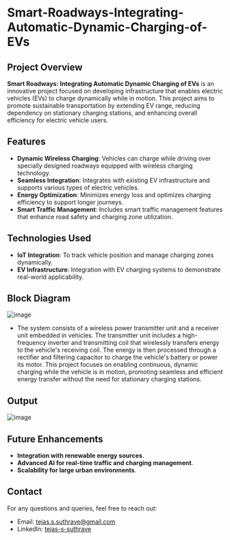# Smart-Roadways-Integrating-Automatic-Dynamic-Charging-of-EVs
## Project Overview

**Smart Roadways: Integrating Automatic Dynamic Charging of EVs** is an innovative project focused on developing infrastructure that enables electric vehicles (EVs) to charge dynamically while in motion. This project aims to promote sustainable transportation by extending EV range, reducing dependency on stationary charging stations, and enhancing overall efficiency for electric vehicle users.

## Features

- **Dynamic Wireless Charging**: Vehicles can charge while driving over specially designed roadways equipped with wireless charging technology.
- **Seamless Integration**: Integrates with existing EV infrastructure and supports various types of electric vehicles.
- **Energy Optimization**: Minimizes energy loss and optimizes charging efficiency to support longer journeys.
- **Smart Traffic Management**: Includes smart traffic management features that enhance road safety and charging zone utilization.

## Technologies Used

- **IoT Integration**: To track vehicle position and manage charging zones dynamically.
- **EV Infrastructure**: Integration with EV charging systems to demonstrate real-world applicability.

## Block Diagram

![image](https://github.com/user-attachments/assets/6d04782f-404e-457e-9fe9-e2a14b08b674)
- The system consists of a wireless power transmitter unit and a receiver unit embedded in vehicles. The transmitter unit includes a high-frequency inverter and transmitting coil that wirelessly transfers energy to the vehicle's receiving coil. The energy is then processed through a rectifier and filtering capacitor to charge the vehicle's battery or power its motor. This project focuses on enabling continuous, dynamic charging while the vehicle is in motion, promoting seamless and efficient energy transfer without the need for stationary charging stations.


## Output

![image](https://github.com/user-attachments/assets/6b062497-ff0b-426c-9f56-9b64ebae1598)


## Future Enhancements

- **Integration with renewable energy sources**.
- **Advanced AI for real-time traffic and charging management**.
- **Scalability for large urban environments**.

## Contact

For any questions and queries, feel free to reach out:

- Email: [tejas.s.suthrave@gmail.com](mailto:tejas.s.suthrave@gmail.com)
- LinkedIn: [tejas-s-suthrave](https://www.linkedin.com/in/tejas-s-suthrave-555rag/)
